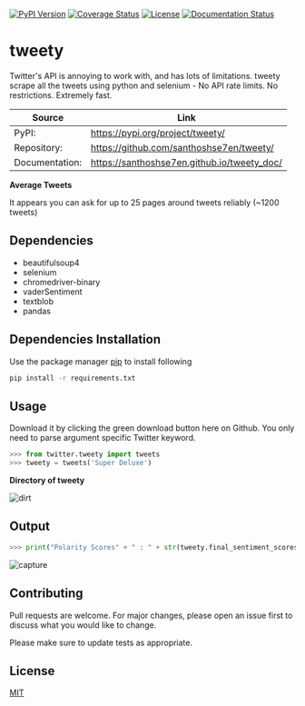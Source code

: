 [![PyPI Version](https://img.shields.io/pypi/v/tweety.svg)](https://pypi.org/project/tweety)
[![Coverage Status](https://coveralls.io/repos/github/santhoshse7en/tweety/badge.svg?branch=master)](https://coveralls.io/github/santhoshse7en/tweety?branch=master)
[![License](https://img.shields.io/pypi/l/tweety.svg)](https://pypi.python.org/pypi/tweety/)
[![Documentation Status](https://readthedocs.org/projects/pip/badge/?version=latest&style=plastic)](https://santhoshse7en.github.io/tweety_doc)

# tweety

Twitter's API is annoying to work with, and has lots of limitations. tweety scrape all the tweets using python and selenium - No API rate limits. No restrictions. Extremely fast.

| Source         | Link                                         |
| ---            |  ---                                         |
| PyPI:          | https://pypi.org/project/tweety/             |
| Repository:    | https://github.com/santhoshse7en/tweety/     |
| Documentation: | https://santhoshse7en.github.io/tweety_doc/  |

**Average Tweets**

It appears you can ask for up to 25 pages around tweets reliably (~1200 tweets)

## Dependencies

* beautifulsoup4
* selenium
* chromedriver-binary
* vaderSentiment
* textblob
* pandas


## Dependencies Installation

Use the package manager [pip](https://pip.pypa.io/en/stable/) to install following
```bash
pip install -r requirements.txt
```

## Usage

Download it by clicking the green download button here on Github. You only need to parse argument specific Twitter keyword.
```python
>>> from twitter.tweety import tweets
>>> tweety = tweets('Super Deluxe')
```

**Directory of tweety**

![dirt](https://user-images.githubusercontent.com/47944792/58116804-d3727b80-7c1a-11e9-9e2e-a675d98b8682.PNG)

## Output

```python
>>> print("Polarity Scores" + " : " + str(tweety.final_sentiment_scores))
```
![capture](https://user-images.githubusercontent.com/47944792/53886316-c3002b00-4045-11e9-8a56-10ef06275951.PNG)

## Contributing

Pull requests are welcome. For major changes, please open an issue first to discuss what you would like to change.

Please make sure to update tests as appropriate.

## License
[MIT](https://choosealicense.com/licenses/mit/)
